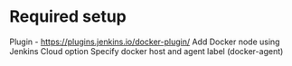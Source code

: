 # Required setup
Plugin - https://plugins.jenkins.io/docker-plugin/
Add Docker node using Jenkins Cloud option
Specify docker host and agent label (docker-agent)
